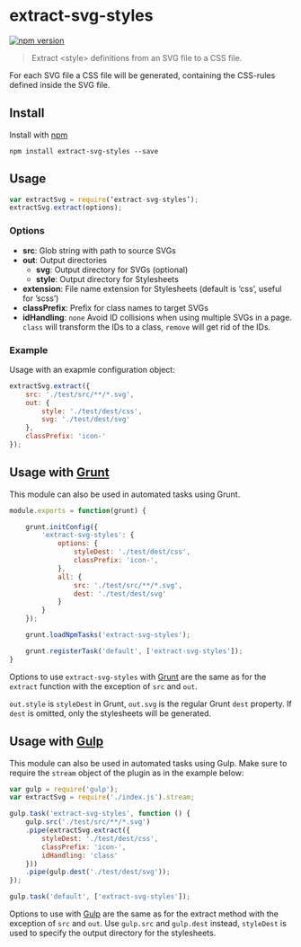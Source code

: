 # extract-svg-styles

[![npm version](https://badge.fury.io/js/extract-svg-styles.svg)](http://badge.fury.io/js/extract-svg-styles)

> Extract &lt;style&gt; definitions from an SVG file to a CSS file.

For each SVG file a CSS file will be generated, containing the CSS-rules
defined inside the SVG file.

## Install

Install with [npm](https://npmjs.org/package/extract-svg-styles)

```
npm install extract-svg-styles --save
```

## Usage

```javascript
var extractSvg = require(‘extract-svg-styles’);
extractSvg.extract(options);
```

### Options
- **src**: Glob string with path to source SVGs
- **out**: Output directories
  - **svg**: Output directory for SVGs (optional)
  - **style**: Output directory for Stylesheets
- **extension**: File name extension for Stylesheets (default is ‘css’, useful for ’scss’)
- **classPrefix**: Prefix for class names to target SVGs
- **idHandling**: `none` Avoid ID collisions when using multiple SVGs in a page. `class` will transform the IDs to a class, `remove` will get rid of the IDs.

### Example

Usage with an exapmle configuration object:
```javascript
extractSvg.extract({
    src: './test/src/**/*.svg',
    out: {
        style: './test/dest/css',
        svg: './test/dest/svg'
    },
    classPrefix: 'icon-'
});
```

## Usage with [Grunt](http://gruntjs.com)

This module can also be used in automated tasks using Grunt.

```javascript
module.exports = function(grunt) {

    grunt.initConfig({
        'extract-svg-styles': {
            options: {
                styleDest: './test/dest/css',
                classPrefix: 'icon-',
            },
            all: {
                src: './test/src/**/*.svg',
                dest: './test/dest/svg'
            }
        }
    });

    grunt.loadNpmTasks('extract-svg-styles');

    grunt.registerTask('default', ['extract-svg-styles']);
}
```

Options to use `extract-svg-styles` with [Grunt](http://gruntjs.com) are the same as for the `extract` function with the exception of `src` and `out`.

`out.style` is `styleDest` in Grunt, `out.svg` is the regular Grunt `dest` property.
If `dest` is omitted, only the stylesheets will be generated.

## Usage with [Gulp](http://gulpjs.com/)

This module can also be used in automated tasks using Gulp. Make sure to require the `stream` object of the plugin as in the example below:

```javascript
var gulp = require('gulp');
var extractSvg = require('./index.js').stream;

gulp.task('extract-svg-styles', function () {
    gulp.src('./test/src/**/*.svg')
    .pipe(extractSvg.extract({
        styleDest: './test/dest/css',
        classPrefix: 'icon-',
        idHandling: 'class'
    }))
    .pipe(gulp.dest('./test/dest/svg'));
});

gulp.task('default', ['extract-svg-styles']);
```

Options to use with [Gulp](http://gulpjs.com/) are the same as for the extract method with the exception of `src` and `out`. 
Use `gulp.src` and `gulp.dest` instead, `styleDest` is used to specify the output directory for the stylesheets. 